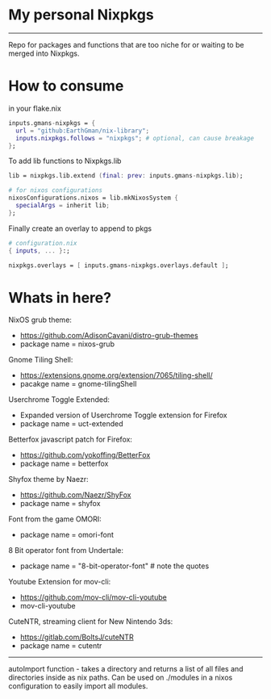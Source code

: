 # My personal Nixpkgs

------------------------------------------------------------------------

Repo for packages and functions that are too niche for or waiting to be merged into Nixpkgs.

# How to consume

in your flake.nix

```nix
inputs.gmans-nixpkgs = {
  url = "github:EarthGman/nix-library";
  inputs.nixpkgs.follows = "nixpkgs"; # optional, can cause breakage
};
```


To add lib functions to Nixpkgs.lib

```nix
lib = nixpkgs.lib.extend (final: prev: inputs.gmans-nixpkgs.lib);

# for nixos configurations
nixosConfigurations.nixos = lib.mkNixosSystem {
  specialArgs = inherit lib;
};
```


Finally create an overlay to append to pkgs

```nix
# configuration.nix
{ inputs, ... }:;

nixpkgs.overlays = [ inputs.gmans-nixpkgs.overlays.default ];
```

# Whats in here?

NixOS grub theme: 
-  https://github.com/AdisonCavani/distro-grub-themes
- package name = nixos-grub


Gnome Tiling Shell: 
- https://extensions.gnome.org/extension/7065/tiling-shell/
- pacakge name = gnome-tilingShell


Userchrome Toggle Extended:
- Expanded version of Userchrome Toggle extension for Firefox
- package name = uct-extended


Betterfox javascript patch for Firefox:
- https://github.com/yokoffing/BetterFox
- package name = betterfox


Shyfox theme by Naezr:
- https://github.com/Naezr/ShyFox
- package name = shyfox


Font from the game OMORI:
- package name = omori-font


8 Bit operator font from Undertale: 
- package name = "8-bit-operator-font" # note the quotes


Youtube Extension for mov-cli:
- https://github.com/mov-cli/mov-cli-youtube
- mov-cli-youtube


CuteNTR, streaming client for New Nintendo 3ds:
- https://gitlab.com/BoltsJ/cuteNTR
- package name = cutentr

------------------------------------------------------------------------

autoImport function - takes a directory and returns a list of all files and directories inside as nix paths. Can be used on ./modules in a nixos configuration to easily import all modules.
